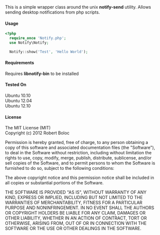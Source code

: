 This is a simple wrapper class around the unix **notify-send** utility. 
Allows sending desktop notifications from php scripts. 

#### Usage
```php
<?php
  require_once 'Notify.php';
  use Notify\Notify;
  
  Notify::show('Test', 'Hello World');                                                
```
#### Requirements
Requires **libnotify-bin** to be installed

#### Tested On
Ubuntu 10.10    
Ubuntu 12.04  
Ubuntu 12.10  

#### License
The MIT License (MIT)  
Copyright (c) 2012 Robert Boloc
 
Permission is hereby granted, free of charge, to any person
obtaining a copy of this software and associated documentation
files (the "Software"), to deal in the Software without 
restriction, including without limitation the rights to use,
copy, modify, merge, publish, distribute, sublicense, and/or
sell copies of the Software, and to permit persons to whom 
the Software is furnished to do so, subject to the following 
conditions:
 
The above copyright notice and this permission notice shall be
included in all copies or substantial portions of the Software.
 
THE SOFTWARE IS PROVIDED "AS IS", WITHOUT WARRANTY OF ANY KIND,
EXPRESS OR IMPLIED, INCLUDING BUT NOT LIMITED TO THE WARRANTIES
OF MERCHANTABILITY, FITNESS FOR A PARTICULAR PURPOSE AND 
NONINFRINGEMENT. IN NO EVENT SHALL THE AUTHORS OR COPYRIGHT 
HOLDERS BE LIABLE FOR ANY CLAIM, DAMAGES OR OTHER LIABILITY, 
WHETHER IN AN ACTION OF CONTRACT, TORT OR OTHERWISE, ARISING 
FROM, OUT OF OR IN CONNECTION WITH THE SOFTWARE OR THE USE OR 
OTHER DEALINGS IN THE SOFTWARE.